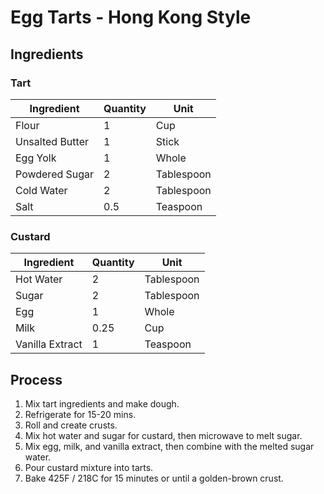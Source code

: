 # Egg Tarts - Hong Kong Style

## Ingredients

### Tart

| Ingredient      | Quantity | Unit       |
| --------------- | -------- | ---------- |
| Flour           | 1        | Cup        |
| Unsalted Butter | 1        | Stick      |
| Egg Yolk        | 1        | Whole      |
| Powdered Sugar  | 2        | Tablespoon |
| Cold Water      | 2        | Tablespoon |
| Salt            | 0.5      | Teaspoon   |

### Custard

| Ingredient      | Quantity | Unit       |
| --------------- | -------- | ---------- |
| Hot Water       | 2        | Tablespoon |
| Sugar           | 2        | Tablespoon |
| Egg             | 1        | Whole      |
| Milk            | 0.25     | Cup        |
| Vanilla Extract | 1        | Teaspoon   |

## Process

1. Mix tart ingredients and make dough.
1. Refrigerate for 15-20 mins.
1. Roll and create crusts.
1. Mix hot water and sugar for custard, then microwave to melt sugar.
1. Mix egg, milk, and vanilla extract, then combine with the melted sugar water.
1. Pour custard mixture into tarts.
1. Bake 425F / 218C for 15 minutes or until a golden-brown crust.

